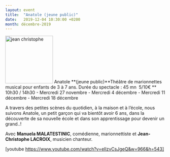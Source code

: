 ```yaml
---
layout: event
title:  "Anatole (jeune public)"
date:   2019-12-04 10:30:00 +0200
month: décembre-2019
---
```

<img class="alignleft size-thumbnail wp-image-4968" src="http://localhost/wpagendarts/wp-content/uploads/2018/05/jean-christophe.jpeg?w=150" alt="jean christophe" width="150" height="150" srcset="http://localhost/wpagendarts/wp-content/uploads/2018/05/jean-christophe.jpeg 624w, http://localhost/wpagendarts/wp-content/uploads/2018/05/jean-christophe-300x300.jpeg 300w, http://localhost/wpagendarts/wp-content/uploads/2018/05/jean-christophe-150x150.jpeg 150w" sizes="(max-width: 150px) 100vw, 150px" />  
Anatole **(jeune public)**Théâtre de marionnettes musical pour enfants de 3 à 7 ans. Durée du spectacle : 45 mn  5/10€  
** 10h30 / 14h30 - Mercredi 27 novembre - Mercredi 4 décembre - Mercredi 11 décembre - Mercredi 18 décembre

<span style="font-weight:400;">A travers des petites scènes du quotidien, à la maison et à l’école, nous suivons Anatole, un petit garçon qui va bientôt avoir 6 ans, dans la découverte de sa nouvelle école et dans son apprentissage pour devenir un grand..!</span>

<span style="font-weight:400;">Avec </span>**Manuela MALATESTINIC**<span style="font-weight:400;">, comédienne, marionnettiste et </span>**Jean-Christophe LACROIX**<span style="font-weight:400;">, musicien chanteur.</span>

[youtube https://www.youtube.com/watch?v=eIlzvCsJgeQ&w=966&h=543]